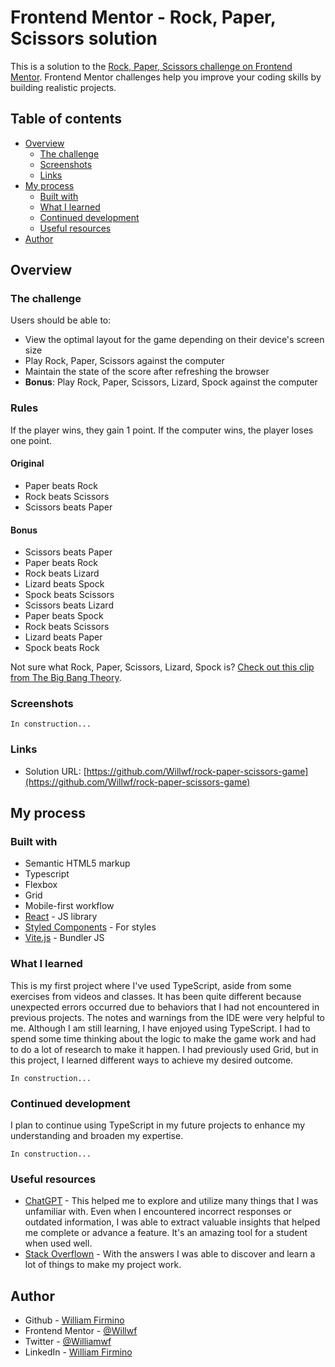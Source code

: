 # Frontend Mentor - Rock, Paper, Scissors solution

This is a solution to the [Rock, Paper, Scissors challenge on Frontend Mentor](https://www.frontendmentor.io/challenges/rock-paper-scissors-game-pTgwgvgH). Frontend Mentor challenges help you improve your coding skills by building realistic projects.

## Table of contents

- [Overview](#overview)
  - [The challenge](#the-challenge)
  - [Screenshots](#screenshots)
  - [Links](#links)
- [My process](#my-process)
  - [Built with](#built-with)
  - [What I learned](#what-i-learned)
  - [Continued development](#continued-development)
  - [Useful resources](#useful-resources)
- [Author](#author)

## Overview

### The challenge

Users should be able to:

- View the optimal layout for the game depending on their device's screen size
- Play Rock, Paper, Scissors against the computer
- Maintain the state of the score after refreshing the browser
- **Bonus**: Play Rock, Paper, Scissors, Lizard, Spock against the computer

### Rules

If the player wins, they gain 1 point. If the computer wins, the player loses one point.

#### Original

- Paper beats Rock
- Rock beats Scissors
- Scissors beats Paper

#### Bonus

- Scissors beats Paper
- Paper beats Rock
- Rock beats Lizard
- Lizard beats Spock
- Spock beats Scissors
- Scissors beats Lizard
- Paper beats Spock
- Rock beats Scissors
- Lizard beats Paper
- Spock beats Rock

Not sure what Rock, Paper, Scissors, Lizard, Spock is? [Check out this clip from The Big Bang Theory](https://www.youtube.com/watch?v=iSHPVCBsnLw).

### Screenshots

<!-- ![](./screenshot.jpg) -->

```
In construction...
```

### Links

- Solution URL: [https://github.com/Willwf/rock-paper-scissors-game](https://github.com/Willwf/rock-paper-scissors-game)
<!-- - Live Site URL: [Add live site URL here](https://your-live-site-url.com) -->

## My process

### Built with

- Semantic HTML5 markup
- Typescript
- Flexbox
- Grid
- Mobile-first workflow
- [React](https://reactjs.org/) - JS library
- [Styled Components](https://styled-components.com/) - For styles
- [Vite.js](https://vitejs.dev/) - Bundler JS

### What I learned

This is my first project where I've used TypeScript, aside from some exercises from videos and classes. It has been quite different because unexpected errors occurred due to behaviors that I had not encountered in previous projects. The notes and warnings from the IDE were very helpful to me. Although I am still learning, I have enjoyed using TypeScript. I had to spend some time thinking about the logic to make the game work and had to do a lot of research to make it happen. I had previously used Grid, but in this project, I learned different ways to achieve my desired outcome.

```
In construction...
```

### Continued development

I plan to continue using TypeScript in my future projects to enhance my understanding and broaden my expertise.

```
In construction...
```

### Useful resources

- [ChatGPT](https://openai.com/blog/chatgpt/) - This helped me to explore and utilize many things that I was unfamiliar with. Even when I encountered incorrect responses or outdated information, I was able to extract valuable insights that helped me complete or advance a feature. It's an amazing tool for a student when used well.
- [Stack Overflown](https://stackoverflow.com/) - With the answers I was able to discover and learn a lot of things to make my project work.

## Author

- Github - [William Firmino](https://github.com/Willwf)
- Frontend Mentor - [@Willwf](https://www.frontendmentor.io/profile/Willwf)
- Twitter - [@Williamwf](https://www.twitter.com/Williamwf)
- LinkedIn - [William Firmino](https://www.linkedin.com/in/williamfirmino/)
